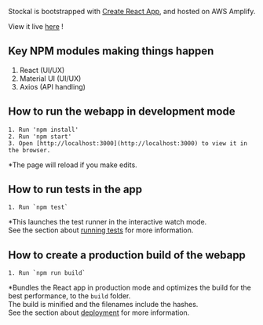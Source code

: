 Stockal is bootstrapped with [Create React App](https://github.com/facebook/create-react-app), and hosted on AWS Amplify.

View it live [here](https://production.d2ss9stobj79fe.amplifyapp.com/) !

## Key NPM modules making things happen
1. React (UI/UX)
2. Material UI (UI/UX)
3. Axios (API handling)

## How to run the webapp in development mode

```
1. Run 'npm install'
2. Run 'npm start'
3. Open [http://localhost:3000](http://localhost:3000) to view it in the browser.
```
*The page will reload if you make edits.

## How to run tests in the app
```
1. Run `npm test`
```
*This launches the test runner in the interactive watch mode.\
See the section about [running tests](https://facebook.github.io/create-react-app/docs/running-tests) for more information.

## How to create a production build of the webapp

```
1. Run `npm run build`
```
*Bundles the React app in production mode and optimizes the build for the best performance, to the `build` folder.\
The build is minified and the filenames include the hashes.\
See the section about [deployment](https://facebook.github.io/create-react-app/docs/deployment) for more information.

